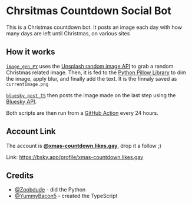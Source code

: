 # Chrsitmas Countdown Social Bot

This is a Christmas countdown bot. It posts an image each day with how many days are left until Christmas, on various sites

## How it works
[`image_gen_PY`](https://github.com/likes-gay/bluesky-chrsitmas-countdown/tree/main/image_gen_PY) uses the [Unsplash random image API](https://unsplash.com/documentation#get-a-random-photo) to grab a random Christmas related image.
Then, it is fed to the [Python Pillow Library](https://pypi.org/project/pillow/) to dim the image, apply blur, and finally add the text. It is the finnaly saved as `currentImage.png`

[`bluesky_post_TS`](https://github.com/likes-gay/bluesky-chrsitmas-countdown/tree/main/bluesky_post_TS) then posts the image made on the last step using the [Bluesky API](https://atproto.com/blog/create-post).

Both scripts are then run from a [GitHub Action](https://github.com/likes-gay/bluesky-chrsitmas-countdown/blob/main/.github/workflows/main.yml) every 24 hours.

## Account Link

The account is **[@xmas-countdown.likes.gay](https://bsky.app/profile/xmas-countdown.likes.gay)**, drop it a follow ;)

Link: https://bsky.app/profile/xmas-countdown.likes.gay

## Credits

- [@Zoobdude](https://github.com/Zoobdude) - did the Python
- [@YummyBacon5](https://github.com/YummyBacon5) - created the TypeScript
